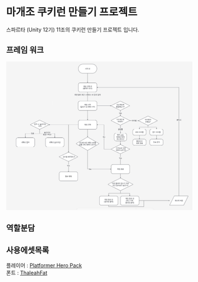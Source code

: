 # 마개조 쿠키런 만들기 프로젝트
스파르타 (Unity 12기) 11조의 쿠키런 만들기 프로젝트 입니다.
## 프레임 워크
![프레임 워크 스샷](https://github.com/parkha6/Team11CookieRun/blob/main/Capture/FrameWork.jpg?raw=true)
## 역할분담

## 사용에셋목록
플레이어 : [Platformer Hero Pack](https://drasnus.itch.io/platformer-hero-pack)  
폰트 : [ThaleahFat](https://tinyworlds.itch.io/free-pixel-font-thaleah)
